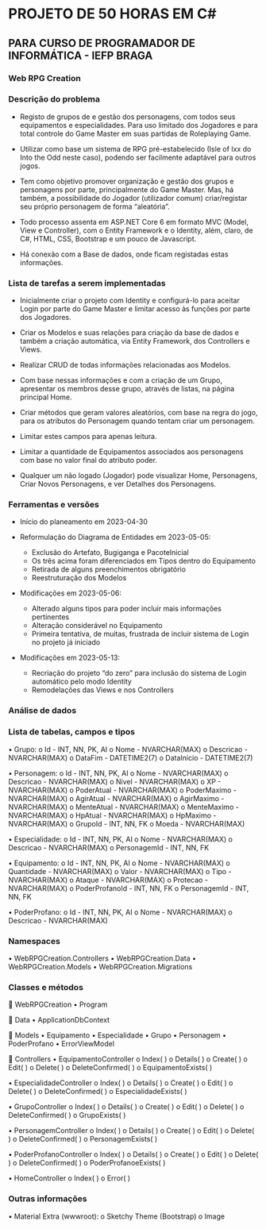 # PROJETO DE 50 HORAS EM C#
## PARA CURSO DE PROGRAMADOR DE INFORMÁTICA - IEFP BRAGA

### Web RPG Creation

### Descrição do problema 

* Registo de grupos de e gestão dos personagens, com todos seus equipamentos e especialidades. Para uso limitado dos Jogadores e para total controle do Game Master em suas partidas de Roleplaying Game. 

* Utilizar como base um sistema de RPG pré-estabelecido (Isle of Ixx do Into the Odd neste caso), podendo ser facilmente adaptável para outros jogos.  

* Tem como objetivo promover organização e gestão dos grupos e personagens por parte, principalmente do Game Master. Mas, há também, a possibilidade do Jogador (utilizador comum) criar/registar seu próprio personagem de forma “aleatória”.  

* Todo processo assenta em ASP.NET Core 6 em formato MVC (Model, View e Controller), com o Entity Framework e o Identity, além, claro, de C#, HTML, CSS, Bootstrap e um pouco de Javascript. 

* Há conexão com a Base de dados, onde ficam registadas estas informações. 

### Lista de tarefas a serem implementadas 

* Inicialmente criar o projeto com Identity e configurá-lo para aceitar Login por parte do Game Master e limitar acesso às funções por parte dos Jogadores. 

* Criar os Modelos e suas relações para criação da base de dados e também a criação automática, via Entity Framework, dos Controllers e Views. 

* Realizar CRUD de todas informações relacionadas aos Modelos. 

* Com base nessas informações e com a criação de um Grupo, apresentar os membros desse grupo, através de listas, na página principal Home.  

* Criar métodos que geram valores aleatórios, com base na regra do jogo, para os atributos do Personagem quando tentam criar um personagem. 

* Limitar estes campos para apenas leitura. 

* Limitar a quantidade de Equipamentos associados aos personagens com base no valor final do atributo poder. 

* Qualquer um não logado (Jogador) pode visualizar Home, Personagens, Criar Novos Personagens, e ver Detalhes dos Personagens. 

### Ferramentas e versões

*	Início do planeamento em 2023-04-30

* Reformulação do Diagrama de Entidades em 2023-05-05:
  * Exclusão do Artefato, Bugiganga e PacoteInicial
  * Os três acima foram diferenciados em Tipos dentro do Equipamento
  * Retirada de alguns preenchimentos obrigatório
  * Reestruturação dos Modelos
 
* Modificações em 2023-05-06:
  * Alterado alguns tipos para poder incluir mais informações pertinentes
  * Alteração considerável no Equipamento
  * Primeira tentativa, de muitas, frustrada de incluir sistema de Login no projeto já iniciado

* Modificações em 2023-05-13:
  * Recriação do projeto “do zero” para inclusão do sistema de Login automático pelo modo Identity
  * Remodelações das Views e nos Controllers

### Análise de dados

### Lista de tabelas, campos e tipos
•	Grupo:
o	Id - INT, NN, PK, AI
o	Nome - NVARCHAR(MAX)
o	Descricao - NVARCHAR(MAX)
o	DataFim - DATETIME2(7)
o	DataInicio - DATETIME2(7)

•	Personagem:
o	Id - INT, NN, PK, AI
o	Nome - NVARCHAR(MAX)
o	Descricao - NVARCHAR(MAX)
o	Nivel - NVARCHAR(MAX)
o	XP - NVARCHAR(MAX)
o	PoderAtual - NVARCHAR(MAX)
o	PoderMaximo - NVARCHAR(MAX)
o	AgirAtual - NVARCHAR(MAX)
o	AgirMaximo - NVARCHAR(MAX)
o	MenteAtual - NVARCHAR(MAX)
o	MenteMaximo - NVARCHAR(MAX)
o	HpAtual - NVARCHAR(MAX)
o	HpMaximo - NVARCHAR(MAX)
o	GrupoId - INT, NN, FK
o	Moeda - NVARCHAR(MAX)

•	Especialidade:
o	Id - INT, NN, PK, AI
o	Nome - NVARCHAR(MAX)
o	Descricao - NVARCHAR(MAX)
o	PersonagemId - INT, NN, FK

•	Equipamento:
o	Id - INT, NN, PK, AI
o	Nome - NVARCHAR(MAX)
o	Quantidade - NVARCHAR(MAX)
o	Valor - NVARCHAR(MAX)
o	Tipo - NVARCHAR(MAX)
o	Ataque - NVARCHAR(MAX)
o	Protecao - NVARCHAR(MAX)
o	PoderProfanoId - INT, NN, FK
o	PersonagemId - INT, NN, FK


•	PoderProfano:
o	Id - INT, NN, PK, AI
o	Nome - NVARCHAR(MAX)
o	Descricao - NVARCHAR(MAX)


### Namespaces
•	WebRPGCreation.Controllers
•	WebRPGCreation.Data
•	WebRPGCreation.Models
•	WebRPGCreation.Migrations

### Classes e métodos
	WebRPGCreation
•	Program

	Data
•	ApplicationDbContext

	Models
•	Equipamento
•	Especialidade
•	Grupo
•	Personagem
•	PoderProfano
•	ErrorViewModel

	Controllers
•	EquipamentoController
o	Index( )
o	Details( )
o	Create( )
o	Edit( )
o	Delete( )
o	DeleteConfirmed( )
o	EquipamentoExists( )

•	EspecialidadeController
o	Index( )
o	Details( )
o	Create( )
o	Edit( )
o	Delete( )
o	DeleteConfirmed( )
o	EspecialidadeExists( )

•	GrupoController
o	Index( )
o	Details( )
o	Create( )
o	Edit( )
o	Delete( )
o	DeleteConfirmed( )
o	GrupoExists( )


•	PersonagemController
o	Index( )
o	Details( )
o	Create( )
o	Edit( )
o	Delete( )
o	DeleteConfirmed( )
o	PersonagemExists( )

•	PoderProfanoController
o	Index( )
o	Details( )
o	Create( )
o	Edit( )
o	Delete( )
o	DeleteConfirmed( )
o	PoderProfanoeExists( )

•	HomeController
o	Index( )
o	Error( )


### Outras informações
•	Material Extra (wwwroot):
o	Sketchy Theme (Bootstrap)
o	Image


